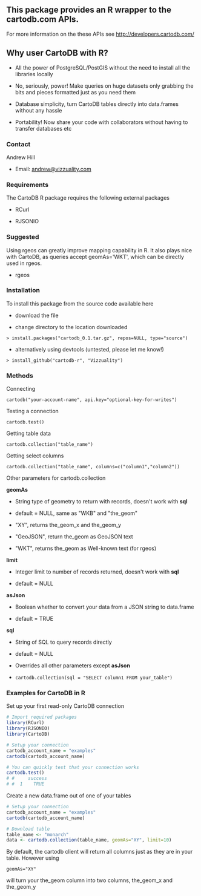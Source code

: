## This package provides an R wrapper to the cartodb.com APIs.

For more information on the these APIs see http://developers.cartodb.com/

## Why user CartoDB with R?

- All the power of PostgreSQL/PostGIS without the need to install all the libraries locally

- No, seriously, power! Make queries on huge datasets only grabbing the bits and pieces formatted just as you need them

- Database simplicity, turn CartoDB tables directly into data.frames without any hassle

- Portability! Now share your code with collaborators without having to transfer databases etc

### Contact

Andrew Hill

- Email: andrew@vizzuality.com
 
### Requirements

The CartoDB R package requires the following external packages

- RCurl
   
- RJSONIO
      
### Suggested

Using rgeos can greatly improve mapping capability in R. It also plays nice with CartoDB, as queries accept geomAs='WKT', which can be directly used in rgeos.

- rgeos

### Installation
       
To install this package from the source code available here

- download the file
    
- change directory to the location downloaded
            
`> install.packages("cartodb_0.1.tar.gz", repos=NULL, type="source")`

- alternatively using devtools (untested, please let me know!)

`> install_github("cartodb-r", "Vizzuality")`

### Methods

Connecting

`cartodb("your-account-name", api.key="optional-key-for-writes")`

Testing a connection

`cartodb.test()`

Getting table data

`cartodb.collection("table_name")`

Getting select columns

`cartodb.collection("table_name", columns=c("column1","column2"))`

Other parameters for cartodb.collection

**geomAs**

- String type of geometry to return with records, doesn't work with **sql**

- default = NULL, same as "WKB" and "the_geom"

- "XY", returns the_geom_x and the_geom_y

- "GeoJSON", return the_geom as GeoJSON text

- "WKT", returns the_geom as Well-known text (for rgeos)

**limit**

- Integer limit to number of records returned, doesn't work with **sql**

- default = NULL

**asJson**

- Boolean whether to convert your data from a JSON string to data.frame

- default = TRUE

**sql**

- String of SQL to query records directly

- default = NULL

- Overrides all other parameters except **asJson**

- `cartodb.collection(sql = "SELECT column1 FROM your_table")`

### Examples for CartoDB in R

Set up your first read-only CartoDB connection

```R
# Import required packages
library(RCurl)
library(RJSONIO)
library(CartoDB)

# Setup your connection
cartodb_account_name = "examples"
cartodb(cartodb_account_name)

# You can quickly test that your connection works
cartodb.test()
# #     success
# #  1    TRUE
```

Create a new data.frame out of one of your tables

```R
# Setup your connection
cartodb_account_name = "examples"
cartodb(cartodb_account_name)

# Download table 
table_name <- "monarch"
data <- cartodb.collection(table_name, geomAs="XY", limit=10)
```
By default, the cartodb client will return all columns just as they are in your table. However using 

`geomAs="XY"`

will turn your the_geom column into two columns, the_geom_x and the_geom_y

```R

```

```R

```

```R

```

```R

```

           